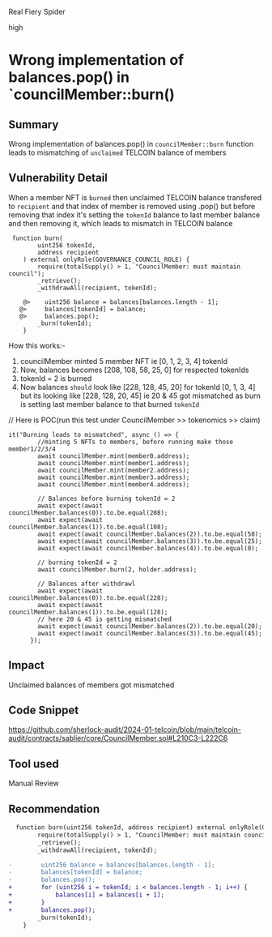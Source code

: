 Real Fiery Spider

high

# Wrong implementation of balances.pop() in `councilMember::burn()

## Summary
Wrong implementation of balances.pop() in `councilMember::burn` function leads to  mismatching of `unclaimed` TELCOIN balance of members 

## Vulnerability Detail
When a member NFT is `burned` then unclaimed TELCOIN balance transfered to `recipient` and that index of member is removed using .pop() but before removing that index it's setting the `tokenId` balance to last member balance and then removing it, which leads to mismatch in TELCOIN balance
```solidity
 function burn(
        uint256 tokenId,
        address recipient
    ) external onlyRole(GOVERNANCE_COUNCIL_ROLE) {
        require(totalSupply() > 1, "CouncilMember: must maintain council");
        _retrieve();
        _withdrawAll(recipient, tokenId);

    @>    uint256 balance = balances[balances.length - 1];
   @>     balances[tokenId] = balance;
   @>     balances.pop();
        _burn(tokenId);
    }
```

How this works:-
1. councilMember minted 5 member NFT ie [0, 1, 2, 3, 4] tokenId
2. Now, balances becomes [208, 108, 58, 25, 0] for respected tokenIds
3. tokenId = 2 is burned
4. Now balances `should` look like [228, 128, 45, 20] for tokenId [0, 1, 3, 4] but its looking like [228, 128, 20, 45] ie 20 & 45 got mismatched as burn is setting last member balance to that burned `tokenId`

// Here is POC(run this test under CouncilMember >>   tokenomics >> claim)
```solidity
it("Burning leads to mismatched", async () => {
        //minting 5 NFTs to members, before running make those member1/2/3/4
        await councilMember.mint(member0.address);
        await councilMember.mint(member1.address);
        await councilMember.mint(member2.address);
        await councilMember.mint(member3.address);
        await councilMember.mint(member4.address);

        // Balances before burning tokenId = 2
        await expect(await councilMember.balances(0)).to.be.equal(208);
        await expect(await councilMember.balances(1)).to.be.equal(108);
        await expect(await councilMember.balances(2)).to.be.equal(58);
        await expect(await councilMember.balances(3)).to.be.equal(25);
        await expect(await councilMember.balances(4)).to.be.equal(0);

        // burning tokenId = 2
        await councilMember.burn(2, holder.address);

        // Balances after withdrawl
        await expect(await councilMember.balances(0)).to.be.equal(228);
        await expect(await councilMember.balances(1)).to.be.equal(128);
        // here 20 & 45 is getting mismatched
        await expect(await councilMember.balances(2)).to.be.equal(20);
        await expect(await councilMember.balances(3)).to.be.equal(45);
      });
```

## Impact
Unclaimed balances of members got mismatched

## Code Snippet
https://github.com/sherlock-audit/2024-01-telcoin/blob/main/telcoin-audit/contracts/sablier/core/CouncilMember.sol#L210C3-L222C6


## Tool used
Manual Review

## Recommendation
```diff
  function burn(uint256 tokenId, address recipient) external onlyRole(GOVERNANCE_COUNCIL_ROLE) {
        require(totalSupply() > 1, "CouncilMember: must maintain council");
        _retrieve();
        _withdrawAll(recipient, tokenId);

-        uint256 balance = balances[balances.length - 1];
-        balances[tokenId] = balance;
-        balances.pop();
+        for (uint256 i = tokenId; i < balances.length - 1; i++) {
+            balances[i] = balances[i + 1];
+        }
+        balances.pop();
        _burn(tokenId);
    }
```